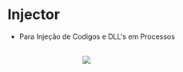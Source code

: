 # Injector

<ul>
  <li>Para Injeção de Codigos e DLL's em Processos</li>
</ul>
<br/>
<IMG style="margin-left: 150px" src="https://i.imgur.com/h9vUof4.png"/>

